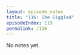 ```yaml
---
layout: episode_notes
title: "116: She Giggled"
episodeIndex: 119
permalink: /116
---
```

No notes yet.
